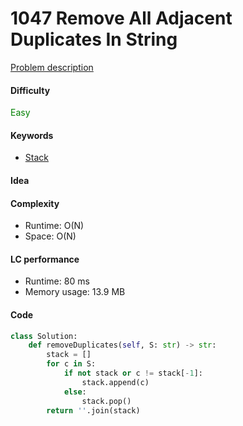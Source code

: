 1047 Remove All Adjacent Duplicates In String
=======================
[Problem description](https://leetcode.com/problems/remove-all-adjacent-duplicates-in-string/)

#### Difficulty
<span style="color:green">Easy</span>

#### Keywords
- [Stack](../categories/stack.md)

#### Idea

#### Complexity
- Runtime: O(N)
- Space: O(N)
  
#### LC performance
- Runtime: 80 ms
- Memory usage: 13.9 MB

#### Code
```python
class Solution:
    def removeDuplicates(self, S: str) -> str:
        stack = []
        for c in S:
            if not stack or c != stack[-1]:
                stack.append(c)
            else:
                stack.pop()
        return ''.join(stack)
```